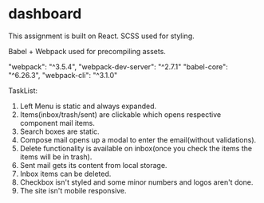 # dashboard

This assignment is built on React.
SCSS used for styling.

Babel + Webpack used for precompiling assets.

"webpack": "^3.5.4",
"webpack-dev-server": "^2.7.1"
"babel-core": "^6.26.3",
"webpack-cli": "^3.1.0"

TaskList:

1. Left Menu is static and always expanded.
2. Items(inbox/trash/sent) are clickable which opens respective component mail items.
3. Search boxes are static.
4. Compose mail opens up a modal to enter the email(without validations).
5. Delete functionality is available on inbox(once you check the items the items will be in trash).
6. Sent mail gets its content from local storage.
7. Inbox items can be deleted.
8. Checkbox isn't styled and some minor numbers and logos aren't done.
9. The site isn't mobile responsive.
